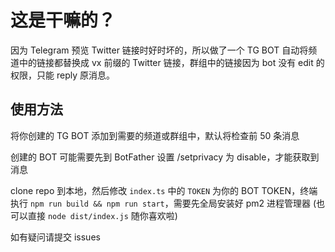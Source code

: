 # 这是干嘛的？

因为 Telegram 预览 Twitter 链接时好时坏的，所以做了一个 TG BOT 自动将频道中的链接都替换成 vx 前缀的 Twitter 链接，群组中的链接因为 bot 没有 edit 的权限，只能 reply 原消息。

## 使用方法

将你创建的 TG BOT 添加到需要的频道或群组中，默认将检查前 50 条消息

创建的 BOT 可能需要先到 BotFather 设置 /setprivacy 为 disable，才能获取到消息

clone repo 到本地，然后修改 `index.ts` 中的 `TOKEN` 为你的 BOT TOKEN，终端执行 `npm run build && npm run start`，需要先全局安装好 pm2 进程管理器 (也可以直接 `node dist/index.js` 随你喜欢啦)

如有疑问请提交 issues
